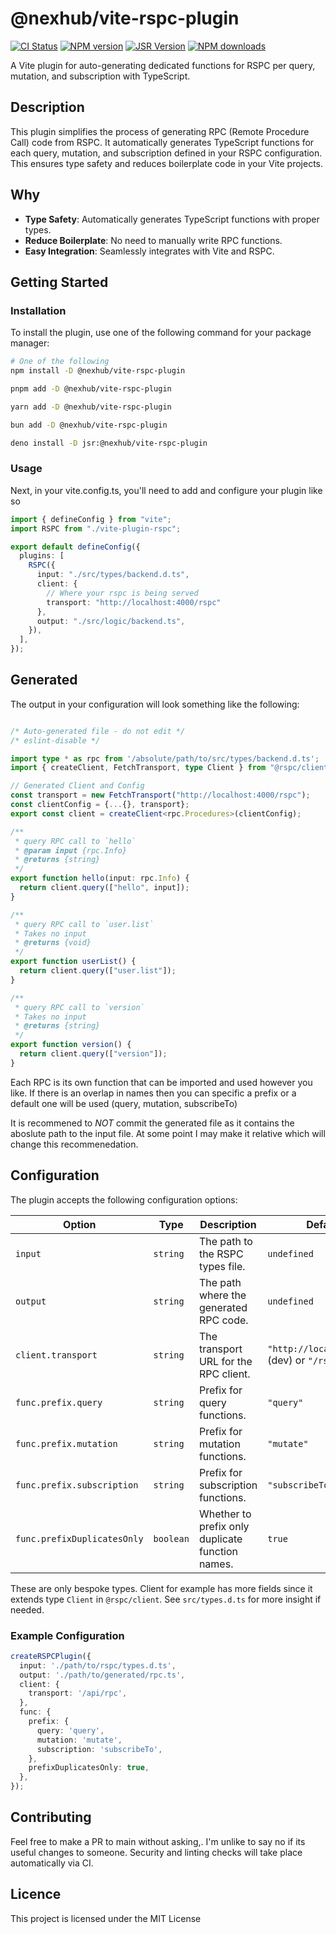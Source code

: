 # @nexhub/vite-rspc-plugin

<span class="badge-githubworkflow">

<span class="badge-ci"><a href="https://npmjs.org/package/badges" title="CI Passing Status"><img src="https://github.com/NexRX/vite-rspc-plugin/actions/workflows/ci.yml/badge.svg" alt="CI Status" /></a></span>
<span class="badge-npmversion"><a href="https://npmjs.org/package/@nexhub/vite-rspc-plugin" title="View this project on NPM"><img src="https://img.shields.io/npm/v/%40nexhub%2Fvite-rspc-plugin" alt="NPM version" /></a></span>
<span class="badge-jsrversion"><a href="https://jsr.io/@nexhub/vite-rspc-plugin" title="View this project on JSR"><img src="https://img.shields.io/jsr/v/%40nexhub/vite-rspc-plugin" alt="JSR Version" /></a></span>
<span class="badge-npmdownloads"><a href="https://npmjs.org/package/@nexhub/vite-rspc-plugin" title="View this project on NPM"><img src="https://img.shields.io/npm/dm/%40nexhub%2Fvite-rspc-plugin" alt="NPM downloads" /></a></span>
</span>

A Vite plugin for auto-generating dedicated functions for RSPC per query, mutation, and subscription with TypeScript.

## Description

This plugin simplifies the process of generating RPC (Remote Procedure Call) code from RSPC. It automatically generates TypeScript functions for each query, mutation, and subscription defined in your RSPC configuration. This ensures type safety and reduces boilerplate code in your Vite projects.

## Why

- **Type Safety**: Automatically generates TypeScript functions with proper types.
- **Reduce Boilerplate**: No need to manually write RPC functions.
- **Easy Integration**: Seamlessly integrates with Vite and RSPC.

## Getting Started

### Installation

To install the plugin, use one of the following command for your package manager:

```sh
# One of the following 
npm install -D @nexhub/vite-rspc-plugin

pnpm add -D @nexhub/vite-rspc-plugin

yarn add -D @nexhub/vite-rspc-plugin

bun add -D @nexhub/vite-rspc-plugin

deno install -D jsr:@nexhub/vite-rspc-plugin
```

### Usage

Next, in your vite.config.ts, you'll need to add and configure your plugin like so

```ts
import { defineConfig } from "vite";
import RSPC from "./vite-plugin-rspc";

export default defineConfig({
  plugins: [
    RSPC({
      input: "./src/types/backend.d.ts",
      client: {
        // Where your rspc is being served
        transport: "http://localhost:4000/rspc"
      },
      output: "./src/logic/backend.ts",
    }),
  ],
});
```

## Generated

The output in your configuration will look something like the following:

```ts

/* Auto-generated file - do not edit */
/* eslint-disable */

import type * as rpc from '/absolute/path/to/src/types/backend.d.ts';
import { createClient, FetchTransport, type Client } from "@rspc/client";

// Generated Client and Config
const transport = new FetchTransport("http://localhost:4000/rspc");
const clientConfig = {...{}, transport};
export const client = createClient<rpc.Procedures>(clientConfig);

/** 
 * query RPC call to `hello`
 * @param input {rpc.Info}
 * @returns {string}
 */
export function hello(input: rpc.Info) {
  return client.query(["hello", input]);
}

/** 
 * query RPC call to `user.list`
 * Takes no input
 * @returns {void}
 */
export function userList() {
  return client.query(["user.list"]);
}

/** 
 * query RPC call to `version`
 * Takes no input
 * @returns {string}
 */
export function version() {
  return client.query(["version"]);
}
```

Each RPC is its own function that can be imported and used however you like. If there is an overlap in names then you can specific a prefix or a default one will be used (query, mutation, subscribeTo)

It is recommened to *NOT* commit the generated file as it contains the aboslute path to the input file. At some point I may make it relative which will change this recommenedation.

## Configuration

The plugin accepts the following configuration options:

| Option                      | Type      | Description                                    | Default Value            |
|-----------------------------|-----------|------------------------------------------------|--------------------------|
| `input`                     | `string`  | The path to the RSPC types file.               | `undefined`              |
| `output`                    | `string`  | The path where the generated RPC code.         | `undefined`              |
| `client.transport`          | `string`  | The transport URL for the RPC client.          | `"http://localhost:4000/rspc"` (dev) or `"/rspc"` (prod) |
| `func.prefix.query`         | `string`  | Prefix for query functions.                    | `"query"`                |
| `func.prefix.mutation`      | `string`  | Prefix for mutation functions.                 | `"mutate"`               |
| `func.prefix.subscription`  | `string` | Prefix for subscription functions.              | `"subscribeTo"`          |
| `func.prefixDuplicatesOnly` | `boolean` | Whether to prefix only duplicate function names. | `true`                 |

These are only bespoke types. Client for example has more fields since it extends type `Client` in `@rspc/client`.
See `src/types.d.ts` for more insight if needed.

### Example Configuration

```ts
createRSPCPlugin({
  input: './path/to/rspc/types.d.ts',
  output: './path/to/generated/rpc.ts',
  client: {
    transport: '/api/rpc',
  },
  func: {
    prefix: {
      query: 'query',
      mutation: 'mutate',
      subscription: 'subscribeTo',
    },
    prefixDuplicatesOnly: true,
  },
});
```

## Contributing

Feel free to make a PR to main without asking,. I'm unlike to say no if its useful changes to someone. Security and linting checks will take place automatically via CI.

## Licence

This project is licensed under the MIT License